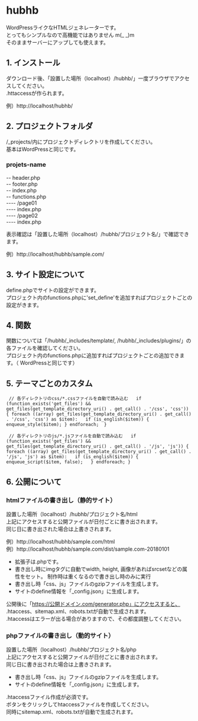 # hubhb

WordPressライクなHTMLジェネレーターです。  
とってもシンプルなので高機能ではありません m(_ _)m  
そのままサーバーにアップしても使えます。

## 1. インストール
ダウンロード後、「設置した場所（localhost）/hubhb/」一度ブラウザでアクセスしてください。  
.httaccessが作られます。

例）http://localhost/hubhb/

## 2. プロジェクトフォルダ
/_projects/内にプロジェクトディレクトリを作成してください。  
基本はWordPressと同じです。

### projets-name

-- header.php  
-- footer.php  
-- index.php  
-- functions.php  
---- /page01  
---- index.php  
---- /page02  
---- index.php  

表示確認は「設置した場所（localhost）/hubhb/プロジェクト名/」で確認できます。

例）http://localhost/hubhb/sample.com/

## 3. サイト設定について
define.phpでサイトの設定ができます。  
プロジェクト内のfunctions.phpに'set_define'を追加すればプロジェクトごとの設定がきます。

## 4. 関数
関数については「/hubhb/_includes/template/, /hubhb/_includes/plugins/」の各ファイルを確認してください。  
プロジェクト内のfunctions.phpに追加すればプロジェクトごとの追加できます。（ WordPressと同じです）

## 5. テーマごとのカスタム
`
// 各ディレクトリのcss/*.cssファイルを自動で読み込む  
if (function_exists('get_files') && get_files(get_template_directory_uri() . get_call() . '/css', 'css')) {
    foreach ((array) get_files(get_template_directory_uri() . get_call() . '/css', 'css') as $item):  
        if (is_english($item)) {
            enqueue_style($item);
        }
    endforeach; 
}`

`
// 各ディレクトリのjs/*.jsファイルを自動で読み込む  
if (function_exists('get_files') && get_files(get_template_directory_uri() . get_call() . '/js', 'js')) {  
    foreach ((array) get_files(get_template_directory_uri() . get_call() . '/js', 'js') as $item):  
        if (is_english($item)) {  
            enqueue_script($item, false);  
        }
    endforeach;
}`

## 6. 公開について
### htmlファイルの書き出し（静的サイト）
設置した場所（localhost）/hubhb/プロジェクト名/html  
上記にアクセスすると公開ファイルが日付ごとに書き出されます。  
同じ日に書き出された場合は上書きされます。

例）http://localhost/hubhb/sample.com/html  
例）http://localhost/hubhb/sample.com/dist/sample.com-20180101

* 拡張子は.phpです。
* 書き出し時にimgタグに自動でwidth, height, 画像があればsrcsetなどの属性をセット。  制作時は重くなるので書き出し時のみに実行
* 書き出し時「css、js」ファイルのgzipファイルを生成します。
* サイトのdefine情報を「_config.json」に生成します。

公開後に「https://公開ドメイン.com/generator.php」にアクセスすると、  
.htaccess、sitemap.xml、robots.txtが自動で生成されます。  
.htaccessはエラーが出る場合がありますので、その都度調整してください。

### phpファイルの書き出し（動的サイト）
設置した場所（localhost）/hubhb/プロジェクト名/php  
上記にアクセスすると公開ファイルが日付ごとに書き出されます。  
同じ日に書き出された場合は上書きされます。

* 書き出し時「css、js」ファイルのgzipファイルを生成します。 
* サイトのdefine情報を「_config.json」に生成します。

.htaccessファイル作成が必須です。  
ボタンをクリックしてhtaccessファイルを作成してください。  
同時にsitemap.xml、robots.txtが自動で生成されます。
